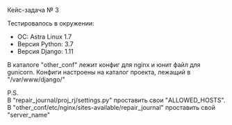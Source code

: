 Кейс-задача № 3

Тестировалось в окружении:
- ОС: Astra Linux 1.7
- Версия Python: 3.7
- Версия Django: 1.11

В каталоге "other_conf" лежит конфиг для nginx и юнит файл для gunicorn. Конфиги настроены на каталог проекта, лежащий в "/var/www/django/"

P.S.\
В "repair_journal/proj_rj/settings.py" проставить свои "ALLOWED_HOSTS". В "other_conf/etc/nginx/sites-available/repair_journal" проставить свой "server_name"
